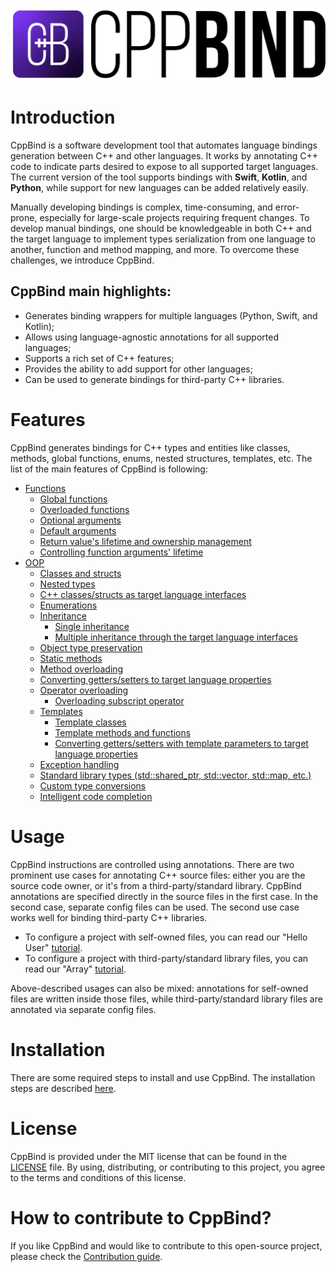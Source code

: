 
![](https://raw.githubusercontent.com/PicsArt/cppbind/master/docs/_static/img/cppbind-logo.svg)

# Introduction

CppBind is a software development tool that automates language bindings
generation between C++ and other languages. It works by annotating C++
code to indicate parts desired to expose to all supported target
languages. The current version of the tool supports bindings with
**Swift**, **Kotlin**, and **Python**, while support for new languages
can be added relatively easily.

Manually developing bindings is complex, time-consuming, and
error-prone, especially for large-scale projects requiring frequent
changes. To develop manual bindings, one should be knowledgeable in both
C++ and the target language to implement types serialization from one
language to another, function and method mapping, and more. To overcome
these challenges, we introduce CppBind.

## CppBind main highlights:

-   Generates binding wrappers for multiple languages (Python, Swift,
    and Kotlin);
-   Allows using language-agnostic annotations for all supported
    languages;
-   Supports a rich set of C++ features;
-   Provides the ability to add support for other languages;
-   Can be used to generate bindings for third-party C++ libraries.

# Features

CppBind generates bindings for C++ types and entities like classes,
methods, global functions, enums, nested structures, templates, etc. The
list of the main features of CppBind is following:

- [Functions](https://cppbind.io/main_features/functions.html)
  - [Global functions](https://cppbind.io/main_features/functions.html#global-functions)
  - [Overloaded functions](https://cppbind.io/main_features/functions.html#overloaded-methods)
  - [Optional arguments](https://cppbind.io/main_features/functions.html#nullable-arguments)
  - [Default arguments](https://cppbind.io/main_features/functions.html#default-arguments)
  - [Return value's lifetime and ownership management](https://cppbind.io/main_features/functions.html#return-value-policies)
  - [Controlling function arguments' lifetime](https://cppbind.io/main_features/functions.html#keep-alive-policy)
- [OOP](https://cppbind.io/main_features/classes.html)
  - [Classes and structs](https://cppbind.io/main_features/classes.html)
  - [Nested types](https://cppbind.io/main_features/classes.html#nested-types)
  - [C++ classes/structs as target language interfaces](https://cppbind.io/main_features/classes.html)
  - [Enumerations](https://cppbind.io/main_features/enums.html)
  - [Inheritance](https://cppbind.io/main_features/inheritance.html)
    - [Single inheritance](https://cppbind.io/main_features/inheritance.html#single-inheritance)
    - [Multiple inheritance through the target language interfaces](https://cppbind.io/main_features/inheritance.html#multiple-inheritance)
  - [Object type preservation](https://cppbind.io/main_features/object_type_preservation.html)
  - [Static methods](https://cppbind.io/main_features/functions.html#static-methods)
  - [Method overloading](https://cppbind.io/main_features/functions.html#overloaded-methods)
  - [Converting getters/setters to target language properties](https://cppbind.io/main_features/functions.html)
  - [Operator overloading](https://cppbind.io/main_features/operators.html)
    - [Overloading subscript operator](https://cppbind.io/main_features/operators.html#overloading-subscript-operator)
  - [Templates](https://cppbind.io/main_features/templates.html)
    - [Template classes](https://cppbind.io/main_features/templates.html#class-templates)
    - [Template methods and functions](https://cppbind.io/main_features/templates.html)
    - [Converting getters/setters with template parameters to target language properties](https://cppbind.io/main_features/templates.html#template-getters-setters)
  - [Exception handling](https://cppbind.io/main_features/exception_handling.html)
  - [Standard library types (std::shared_ptr, std::vector, std::map, etc.)](https://github.com/PicsArt/cppbind/tree/master/examples/primitives/cxx/containers)
  - [Custom type conversions](https://cppbind.io/advanced_topics/cppbind_snippets/custom_types.html)
  - [Intelligent code completion](https://en.wikipedia.org/wiki/Intelligent_code_completion)

# Usage

CppBind instructions are controlled using annotations. There are two
prominent use cases for annotating C++ source files: either you are the
source code owner, or it's from a third-party/standard library. CppBind
annotations are specified directly in the source files in the first
case. In the second case, separate config files can be used. The second
use case works well for binding third-party C++ libraries.

-   To configure a project with self-owned files, you can read our
    "Hello User"
    [tutorial](https://cppbind.io/first_steps/hello_user.html).
-   To configure a project with third-party/standard library files, you
    can read our "Array"
    [tutorial](https://cppbind.io/first_steps/array_tutorial.html).

Above-described usages can also be mixed: annotations for self-owned
files are written inside those files, while third-party/standard library
files are annotated via separate config files.

# Installation

There are some required steps to install and use CppBind. The
installation steps are described
[here](https://cppbind.io/first_steps/installation.html).

# License

CppBind is provided under the MIT license that can be found in the
[LICENSE](https://github.com/PicsArt/cppbind/blob/master/LICENSE) file.
By using, distributing, or contributing to this project, you agree to
the terms and conditions of this license.

# How to contribute to CppBind?

If you like CppBind and would like to contribute to this open-source
project, please check the [Contribution
guide](https://github.com/PicsArt/cppbind/blob/master/docs/CONTRIBUTING.md).

